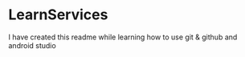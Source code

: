 # LearnServices
I have created this readme while learning how to use git & github and android studio
